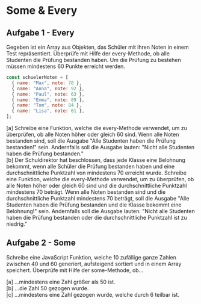 # Some & Every

## Aufgabe 1 - Every

Gegeben ist ein Array aus Objekten, das Schüler mit ihren Noten in einem Test repräsentiert. Überprüfe mit Hilfe der every-Methode, ob alle Studenten die Prüfung bestanden haben. Um die Prüfung zu bestehen müssen mindestens 60 Punkte erreicht werden.

```javascript
const schuelerNoten = [
  { name: "Max", note: 78 },
  { name: "Anna", note: 92 },
  { name: "Paul", note: 63 },
  { name: "Emma", note: 89 },
  { name: "Tom", note: 84 },
  { name: "Lisa", note: 61 },
];
```

[a] Schreibe eine Funktion, welche die every-Methode verwendet, um zu überprüfen, ob alle Noten höher oder gleich 60 sind. Wenn alle Noten bestanden sind, soll die Ausgabe "Alle Studenten haben die Prüfung bestanden!" sein. Andernfalls soll die Ausgabe lauten: "Nicht alle Studenten haben die Prüfung bestanden." <br>
[b] Der Schuldirektor hat beschlossen, dass jede Klasse eine Belohnung bekommt, wenn alle Schüler die Prüfung bestanden haben und eine durchschnittliche Punktzahl von mindestens 70 erreicht wurde. Schreibe eine Funktion, welche die every-Methode verwendet, um zu überprüfen, ob alle Noten höher oder gleich 60 sind und die durchschnittliche Punktzahl mindestens 70 beträgt. Wenn alle Noten bestanden sind und die durchschnittliche Punktzahl mindestens 70 beträgt, soll die Ausgabe "Alle Studenten haben die Prüfung bestanden und die Klasse bekommt eine Belohnung!" sein. Andernfalls soll die Ausgabe lauten: "Nicht alle Studenten haben die Prüfung bestanden oder die durchschnittliche Punktzahl ist zu niedrig." <br>

## Aufgabe 2 - Some

Schreibe eine JavaScript Funktion, welche 10 zufällige ganze Zahlen zwischen 40 und 60 generiert, aufsteigend sortiert und in einem Array speichert. Überprüfe mit Hilfe der some-Methode, ob...

[a] ...mindestens eine Zahl größer als 50 ist. <br>
[b] ...die Zahl 50 gezogen wurde. <br>
[c] ...mindestens eine Zahl gezogen wurde, welche durch 6 teilbar ist. 